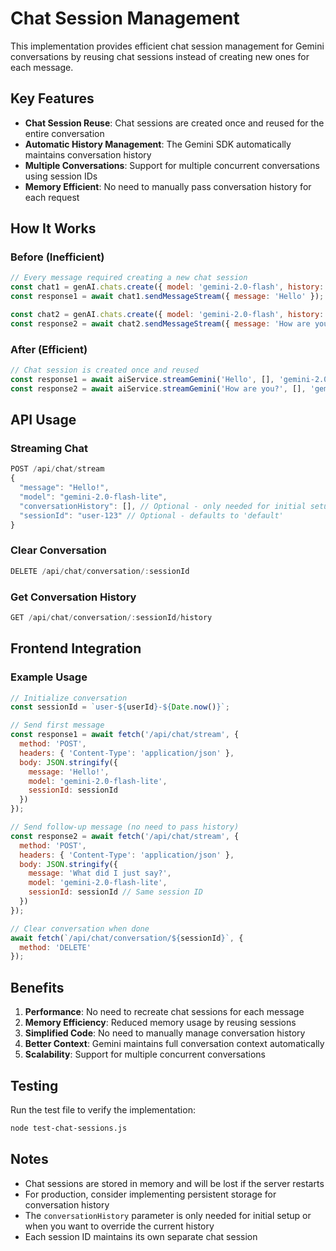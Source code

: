 # Chat Session Management

This implementation provides efficient chat session management for Gemini conversations by reusing chat sessions instead of creating new ones for each message.

## Key Features

- **Chat Session Reuse**: Chat sessions are created once and reused for the entire conversation
- **Automatic History Management**: The Gemini SDK automatically maintains conversation history
- **Multiple Conversations**: Support for multiple concurrent conversations using session IDs
- **Memory Efficient**: No need to manually pass conversation history for each request

## How It Works

### Before (Inefficient)
```javascript
// Every message required creating a new chat session
const chat1 = genAI.chats.create({ model: 'gemini-2.0-flash', history: conversationHistory });
const response1 = await chat1.sendMessageStream({ message: 'Hello' });

const chat2 = genAI.chats.create({ model: 'gemini-2.0-flash', history: updatedHistory });
const response2 = await chat2.sendMessageStream({ message: 'How are you?' });
```

### After (Efficient)
```javascript
// Chat session is created once and reused
const response1 = await aiService.streamGemini('Hello', [], 'gemini-2.0-flash', 'session-1');
const response2 = await aiService.streamGemini('How are you?', [], 'gemini-2.0-flash', 'session-1');
```

## API Usage

### Streaming Chat
```javascript
POST /api/chat/stream
{
  "message": "Hello!",
  "model": "gemini-2.0-flash-lite",
  "conversationHistory": [], // Optional - only needed for initial setup
  "sessionId": "user-123" // Optional - defaults to 'default'
}
```

### Clear Conversation
```javascript
DELETE /api/chat/conversation/:sessionId
```

### Get Conversation History
```javascript
GET /api/chat/conversation/:sessionId/history
```

## Frontend Integration

### Example Usage
```javascript
// Initialize conversation
const sessionId = `user-${userId}-${Date.now()}`;

// Send first message
const response1 = await fetch('/api/chat/stream', {
  method: 'POST',
  headers: { 'Content-Type': 'application/json' },
  body: JSON.stringify({
    message: 'Hello!',
    model: 'gemini-2.0-flash-lite',
    sessionId: sessionId
  })
});

// Send follow-up message (no need to pass history)
const response2 = await fetch('/api/chat/stream', {
  method: 'POST',
  headers: { 'Content-Type': 'application/json' },
  body: JSON.stringify({
    message: 'What did I just say?',
    model: 'gemini-2.0-flash-lite',
    sessionId: sessionId // Same session ID
  })
});

// Clear conversation when done
await fetch(`/api/chat/conversation/${sessionId}`, {
  method: 'DELETE'
});
```

## Benefits

1. **Performance**: No need to recreate chat sessions for each message
2. **Memory Efficiency**: Reduced memory usage by reusing sessions
3. **Simplified Code**: No need to manually manage conversation history
4. **Better Context**: Gemini maintains full conversation context automatically
5. **Scalability**: Support for multiple concurrent conversations

## Testing

Run the test file to verify the implementation:

```bash
node test-chat-sessions.js
```

## Notes

- Chat sessions are stored in memory and will be lost if the server restarts
- For production, consider implementing persistent storage for conversation history
- The `conversationHistory` parameter is only needed for initial setup or when you want to override the current history
- Each session ID maintains its own separate chat session 